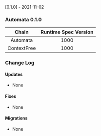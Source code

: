 [0.1.0] - 2021-11-02

### Automata 0.1.0
|    Chain    | Runtime Spec Version |
| :---------: | :------------------: |
|   Automata  |         1000         | 
| ContextFree |         1000         |

### Change Log

#### Updates
- None
#### Fixes
- None
#### Migrations
- None